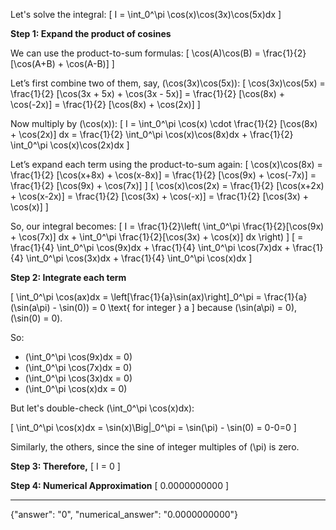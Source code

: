 Let's solve the integral:
\[
I = \int_0^\pi \cos(x)\cos(3x)\cos(5x)dx
\]

**Step 1: Expand the product of cosines**

We can use the product-to-sum formulas:
\[
\cos(A)\cos(B) = \frac{1}{2}[\cos(A+B) + \cos(A-B)]
\]

Let’s first combine two of them, say, \(\cos(3x)\cos(5x)\):
\[
\cos(3x)\cos(5x) = \frac{1}{2} [\cos(3x + 5x) + \cos(3x - 5x)]
= \frac{1}{2} [\cos(8x) + \cos(-2x)]
= \frac{1}{2} [\cos(8x) + \cos(2x)]
\]

Now multiply by \(\cos(x)\):
\[
I = \int_0^\pi \cos(x) \cdot \frac{1}{2} [\cos(8x) + \cos(2x)] dx
= \frac{1}{2} \int_0^\pi \cos(x)\cos(8x)dx + \frac{1}{2} \int_0^\pi \cos(x)\cos(2x)dx
\]

Let’s expand each term using the product-to-sum again:
\[
\cos(x)\cos(8x) = \frac{1}{2} [\cos(x+8x) + \cos(x-8x)] = \frac{1}{2} [\cos(9x) + \cos(-7x)] = \frac{1}{2} [\cos(9x) + \cos(7x)]
\]
\[
\cos(x)\cos(2x) = \frac{1}{2} [\cos(x+2x) + \cos(x-2x)] = \frac{1}{2} [\cos(3x) + \cos(-x)] = \frac{1}{2} [\cos(3x) + \cos(x)]
\]

So, our integral becomes:
\[
I = \frac{1}{2}\left( \int_0^\pi \frac{1}{2}[\cos(9x) + \cos(7x)] dx + \int_0^\pi \frac{1}{2}[\cos(3x) + \cos(x)] dx \right)
\]
\[
= \frac{1}{4} \int_0^\pi \cos(9x)dx + \frac{1}{4} \int_0^\pi \cos(7x)dx + \frac{1}{4} \int_0^\pi \cos(3x)dx + \frac{1}{4} \int_0^\pi \cos(x)dx
\]

**Step 2: Integrate each term**

\[
\int_0^\pi \cos(ax)dx = \left[\frac{1}{a}\sin(ax)\right]_0^\pi = \frac{1}{a}(\sin(a\pi) - \sin(0)) = 0 \text{ for integer } a
\]
because \(\sin(a\pi) = 0\), \(\sin(0) = 0\).

So:

- \(\int_0^\pi \cos(9x)dx = 0\)
- \(\int_0^\pi \cos(7x)dx = 0\)
- \(\int_0^\pi \cos(3x)dx = 0\)
- \(\int_0^\pi \cos(x)dx = 0\)

But let's double-check \(\int_0^\pi \cos(x)dx\):

\[
\int_0^\pi \cos(x)dx = \sin(x)\Big|_0^\pi = \sin(\pi) - \sin(0) = 0-0=0
\]

Similarly, the others, since the sine of integer multiples of \(\pi\) is zero.

**Step 3: Therefore,**
\[
I = 0
\]

**Step 4: Numerical Approximation**
\[
0.0000000000
\]

---

{"answer": "0", "numerical_answer": "0.0000000000"}